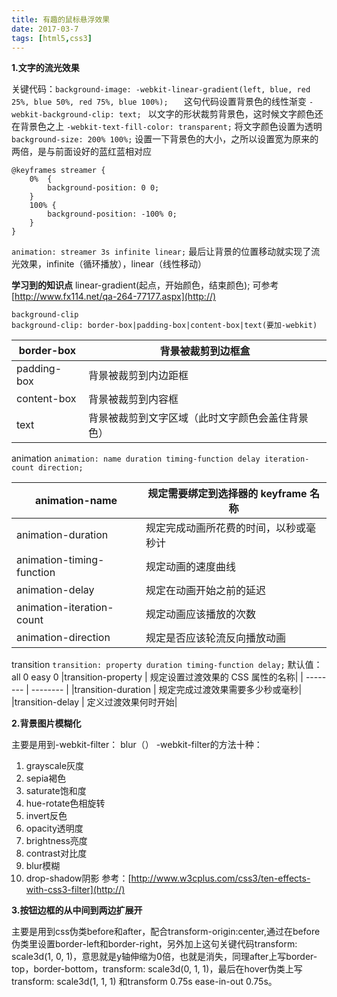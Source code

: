 ```yaml
---
title: 有趣的鼠标悬浮效果
date: 2017-03-7
tags: [html5,css3]
---
```


**1.文字的流光效果**
  
	
关键代码：`background-image: -webkit-linear-gradient(left, blue, red 25%, blue 50%, red 75%, blue 100%);   `
这句代码设置背景色的线性渐变
`-webkit-background-clip: text; `
以文字的形状裁剪背景色，这时候文字颜色还在背景色之上
`-webkit-text-fill-color: transparent;`
将文字颜色设置为透明
` background-size: 200% 100%; `
设置一下背景色的大小，之所以设置宽为原来的两倍，是与前面设好的蓝红蓝相对应
```
@keyframes streamer {
    0%  {
        background-position: 0 0;
    }
    100% {
        background-position: -100% 0;
    }
}
```
`animation: streamer 3s infinite linear;`
最后让背景的位置移动就实现了流光效果，infinite（循环播放），linear（线性移动）

**学习到的知识点**
linear-gradient(起点，开始颜色，结束颜色);
可参考[http://www.fx114.net/qa-264-77177.aspx](http://)
```
background-clip
background-clip: border-box|padding-box|content-box|text(要加-webkit)
```

| border-box | 背景被裁剪到边框盒 | 
| -------- | -------- | 
| padding-box    | 背景被裁剪到内边距框  |
| content-box    |   背景被裁剪到内容框 |
| text | 背景被裁剪到文字区域（此时文字颜色会盖住背景色） |

animation
`animation: name duration timing-function delay iteration-count direction;`

|animation-name  | 规定需要绑定到选择器的 keyframe 名称|
| -------- | -------- | 
|animation-duration | 规定完成动画所花费的时间，以秒或毫秒计|
|animation-timing-function  | 规定动画的速度曲线 |
|animation-delay |  规定在动画开始之前的延迟|
|animation-iteration-count  | 规定动画应该播放的次数|
|animation-direction  |规定是否应该轮流反向播放动画|

transition
`transition: property duration timing-function delay;`
默认值：all 0 easy 0
|transition-property | 规定设置过渡效果的 CSS 属性的名称|
| -------- | -------- | 
|transition-duration  | 规定完成过渡效果需要多少秒或毫秒|
|transition-delay  | 定义过渡效果何时开始|
  
	
**2.背景图片模糊化**
  
	
 主要是用到-webkit-filter： blur（）
-webkit-filter的方法十种：
1.	grayscale灰度
2.	sepia褐色
3.	saturate饱和度
4.	hue-rotate色相旋转
5.	invert反色
6.	opacity透明度
7.	brightness亮度
8.	contrast对比度
9.	blur模糊
10.	drop-shadow阴影
参考：[http://www.w3cplus.com/css3/ten-effects-with-css3-filter](http://)
  
	
**3.按钮边框的从中间到两边扩展开**
  
	
主要是用到css伪类before和after，配合transform-origin:center,通过在before伪类里设置border-left和border-right，另外加上这句关键代码transform: scale3d(1, 0, 1)，意思就是y轴伸缩为0倍，也就是消失，同理after上写border-top，border-bottom，transform: scale3d(0, 1, 1)，最后在hover伪类上写transform: scale3d(1, 1, 1)  和transform 0.75s ease-in-out 0.75s。
